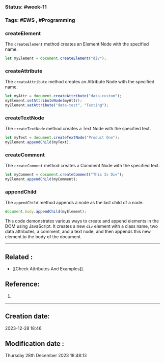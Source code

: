 
### Status: #week-11

### Tags: #EWS  , #Programming 


### createElement

The `createElement` method creates an Element Node with the specified name.

```javascript
let myElement = document.createElement("div");
```

### createAttribute

The `createAttribute` method creates an Attribute Node with the specified name.

```javascript
let myAttr = document.createAttribute("data-custom");
myElement.setAttributeNode(myAttr);
myElement.setAttribute("data-test", "Testing");
```

### createTextNode

The `createTextNode` method creates a Text Node with the specified text.

```javascript
let myText = document.createTextNode("Product One");
myElement.appendChild(myText);
```

### createComment

The `createComment` method creates a Comment Node with the specified text.

```javascript
let myComment = document.createComment("This Is Div");
myElement.appendChild(myComment);
```

### appendChild

The `appendChild` method appends a node as the last child of a node.

```javascript
document.body.appendChild(myElement);
```

This code demonstrates various ways to create and append elements in the DOM using JavaScript. It creates a new `div` element with a class name, two data attributes, a comment, and a text node, and then appends this new element to the body of the document.

______________________________________________________________________


## Related : 

- [[Check Attributes And Examples]].

## Reference: 

1.  


---

  ## Creation date: 
  
  2023-12-28 18:46 
  
  
   ## Modification date :
   
   Thursday 28th December 2023 18:48:13